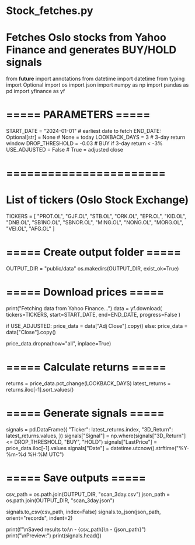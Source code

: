 # Stock_fetches.py
# Fetches Oslo stocks from Yahoo Finance and generates BUY/HOLD signals

from __future__ import annotations
from datetime import datetime
from typing import Optional
import os
import json
import numpy as np
import pandas as pd
import yfinance as yf

# ===== PARAMETERS =====
START_DATE = "2024-01-01"       # earliest date to fetch
END_DATE: Optional[str] = None   # None = today
LOOKBACK_DAYS = 3                # 3-day return window
DROP_THRESHOLD = -0.03           # BUY if 3-day return < -3%
USE_ADJUSTED = False             # True = adjusted close
# =======================

# List of tickers (Oslo Stock Exchange)
TICKERS = [
    "PROT.OL", "GJF.OL", "STB.OL", "ORK.OL", "EPR.OL", "KID.OL",
    "DNB.OL", "SB1NO.OL", "SBNOR.OL", "MING.OL", "NONG.OL",
    "MORG.OL", "VEI.OL", "AFG.OL"
]

# ===== Create output folder =====
OUTPUT_DIR = "public/data"
os.makedirs(OUTPUT_DIR, exist_ok=True)

# ===== Download prices =====
print("Fetching data from Yahoo Finance...")
data = yf.download(
    tickers=TICKERS,
    start=START_DATE,
    end=END_DATE,
    progress=False
)

if USE_ADJUSTED:
    price_data = data["Adj Close"].copy()
else:
    price_data = data["Close"].copy()

price_data.dropna(how="all", inplace=True)

# ===== Calculate returns =====
returns = price_data.pct_change(LOOKBACK_DAYS)
latest_returns = returns.iloc[-1].sort_values()

# ===== Generate signals =====
signals = pd.DataFrame({
    "Ticker": latest_returns.index,
    "3D_Return": latest_returns.values,
})
signals["Signal"] = np.where(signals["3D_Return"] <= DROP_THRESHOLD, "BUY", "HOLD")
signals["LastPrice"] = price_data.iloc[-1].values
signals["Date"] = datetime.utcnow().strftime("%Y-%m-%d %H:%M UTC")

# ===== Save outputs =====
csv_path = os.path.join(OUTPUT_DIR, "scan_3day.csv")
json_path = os.path.join(OUTPUT_DIR, "scan_3day.json")

signals.to_csv(csv_path, index=False)
signals.to_json(json_path, orient="records", indent=2)

print(f"\nSaved results to:\n - {csv_path}\n - {json_path}")
print("\nPreview:")
print(signals.head())
